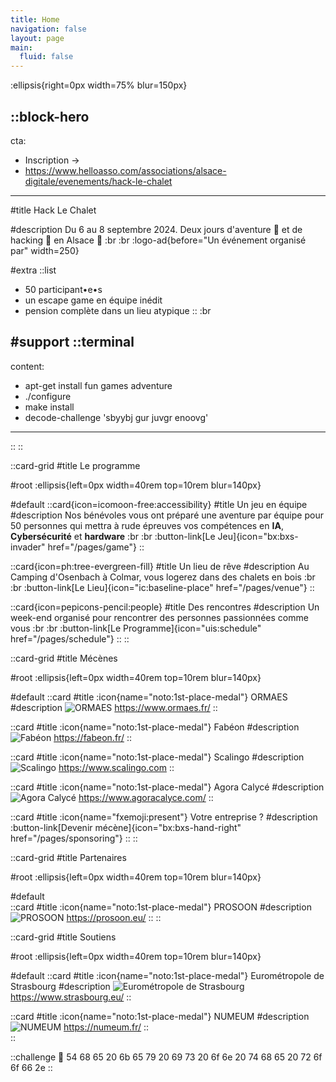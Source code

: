 ```yaml
---
title: Home
navigation: false
layout: page
main:
  fluid: false
---
```


:ellipsis{right=0px width=75% blur=150px}

::block-hero
---
cta:
  - Inscription →
  - https://www.helloasso.com/associations/alsace-digitale/evenements/hack-le-chalet
---

#title
Hack Le Chalet

#description
Du 6 au 8 septembre 2024. 
Deux jours d'aventure 🌲 et de hacking 🤖 en Alsace 🥨
:br
:br
:logo-ad{before="Un événement organisé par" width=250}

#extra
  ::list
  - 50 participant•e•s
  - un escape game en équipe inédit
  - pension complète dans un lieu atypique
  ::
  :br



#support
  ::terminal
  ---
  content:
  - apt-get install fun games adventure
  - ./configure
  - make install
  - decode-challenge 'sbyybj gur juvgr enoovg'
  ---
  ::
::


::card-grid
#title
Le programme

#root
:ellipsis{left=0px width=40rem top=10rem blur=140px}

#default
  ::card{icon=icomoon-free:accessibility}
  #title
  Un jeu en équipe
  #description
  Nos bénévoles vous ont préparé une aventure par équipe pour 50 personnes qui mettra à rude épreuves vos compétences en **IA**, **Cybersécurité** et **hardware**
  :br
  :br
  :button-link[Le Jeu]{icon="bx:bxs-invader" href="/pages/game"}
  ::

  ::card{icon=ph:tree-evergreen-fill}
  #title
  Un lieu de rêve
  #description
  Au Camping d'Osenbach à Colmar, vous logerez dans des chalets en bois
  :br
  :br
  :button-link[Le Lieu]{icon="ic:baseline-place" href="/pages/venue"}
  ::

  ::card{icon=pepicons-pencil:people}
  #title
  Des rencontres
  #description
  Un week-end organisé pour rencontrer des personnes passionnées comme vous
  :br
  :br
  :button-link[Le Programme]{icon="uis:schedule" href="/pages/schedule"}
  ::
::

<!-- ::card-grid
#title
Sponsors

#root
:ellipsis{left=0px width=40rem top=10rem blur=140px}

#default
  ::card
  #title
  :icon{name="noto:1st-place-medal"} Eurométropole de Strasbourg
  #description
  ![Eurométropole de Strasbourg](/images/eurometropole.png)
  ::
  
  ::card
  #title
  :icon{name="noto:2nd-place-medal"} Fabéon
  #description
  ![Fabéon](/images/fabeon.png)
  ::

  ::card
  #title
  :icon{name="noto:3rd-place-medal"} Scalingo
  #description
  ![Scalingo](/images/scalingo.png)
  ::

  ::card
  #title
  :icon{name="fxemoji:present"} Votre entreprise ?
  #description
  :button-link[Devenir sponsor]{icon="bx:bxs-hand-right" href="/pages/sponsoring"}
  ::
:: -->

::card-grid
#title
Mécènes

#root
:ellipsis{left=0px width=40rem top=10rem blur=140px}

#default
  ::card
  #title
  :icon{name="noto:1st-place-medal"} ORMAES
  #description
  ![ORMAES](/images/logo-ormaes.svg)
  https://www.ormaes.fr/
  ::
  
  ::card
  #title
  :icon{name="noto:1st-place-medal"} Fabéon
  #description
  ![Fabéon](/images/fabeon.png)
  https://fabeon.fr/
  ::

  ::card
  #title
  :icon{name="noto:1st-place-medal"} Scalingo
  #description
  ![Scalingo](/images/scalingo.png)
  https://www.scalingo.com
  ::

  ::card
  #title
  :icon{name="noto:1st-place-medal"} Agora Calycé
  #description
  ![Agora Calycé](/images/logo-agora.svg)
  https://www.agoracalyce.com/
  ::

  ::card
  #title
  :icon{name="fxemoji:present"} Votre entreprise ?
  #description
  :button-link[Devenir mécène]{icon="bx:bxs-hand-right" href="/pages/sponsoring"}
  ::
::

::card-grid
#title
Partenaires

#root
:ellipsis{left=0px width=40rem top=10rem blur=140px}

#default  
  ::card
  #title
  :icon{name="noto:1st-place-medal"} PROSOON
  #description
  ![PROSOON](/images/prosoon_logo.webp)
  https://prosoon.eu/
  ::
::

::card-grid
#title
Soutiens

#root
:ellipsis{left=0px width=40rem top=10rem blur=140px}

#default
  ::card
  #title
  :icon{name="noto:1st-place-medal"} Eurométropole de Strasbourg
  #description
  ![Eurométropole de Strasbourg](/images/eurometropole.png)
  https://www.strasbourg.eu/
  ::
  
  ::card
  #title
  :icon{name="noto:1st-place-medal"} NUMEUM
  #description
  ![NUMEUM](/images/logo-numeum.webp)
  https://numeum.fr/
  ::  
::



::challenge
🐰 54 68 65 20 6b 65 79 20 69 73 20 6f 6e 20 74 68 65 20 72 6f 6f 66 2e
::